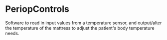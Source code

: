 # PeriopControls
Software to read in input values from a temperature sensor, and output/alter the temperature of the mattress to adjust the patient's body temperature needs. 

